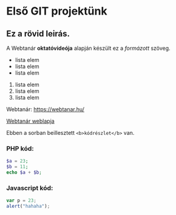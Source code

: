 # Első GIT projektünk
## Ez a rövid leirás.

A Webtanár **oktatóvideója** alapján készült ez a *formázott* szöveg.

- lista elem
- lista elem
- lista elem

1. lista elem
2. lista elem
3. lista elem

Webtanár: https://webtanar.hu/

[Webtanár weblapja](https://webtanar.hu/)

Ebben a sorban beillesztett `<b>kódrészlet</b>` van.

### PHP kód:
```php
$a = 23;
$b = 11;
echo $a + $b;
```
### Javascript kód:
```javascript
var p = 23;
alert("hahaha");
```

